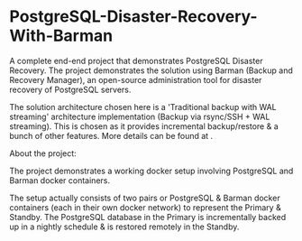 # PostgreSQL-Disaster-Recovery-With-Barman
A complete end-end project that demonstrates PostgreSQL Disaster Recovery. The project demonstrates the solution using Barman (Backup and Recovery Manager), an open-source administration tool for disaster recovery of PostgreSQL servers. 

The solution architecture chosen here is a 'Traditional backup with WAL streaming' architecture implementation (Backup via rsync/SSH + WAL streaming). This is chosen as it provides incremental backup/restore &amp; a bunch of other features. More details can be found at .

About the project:

The project demonstrates a working docker setup involving PostgreSQL and Barman docker containers. 

The setup actually consists of two pairs or PostgreSQL & Barman docker containers (each in their own docker network) to represent the Primary & Standby. The PostgreSQL database in the Primary is incrementally backed up in a nightly schedule & is restored remotely in the Standby.


